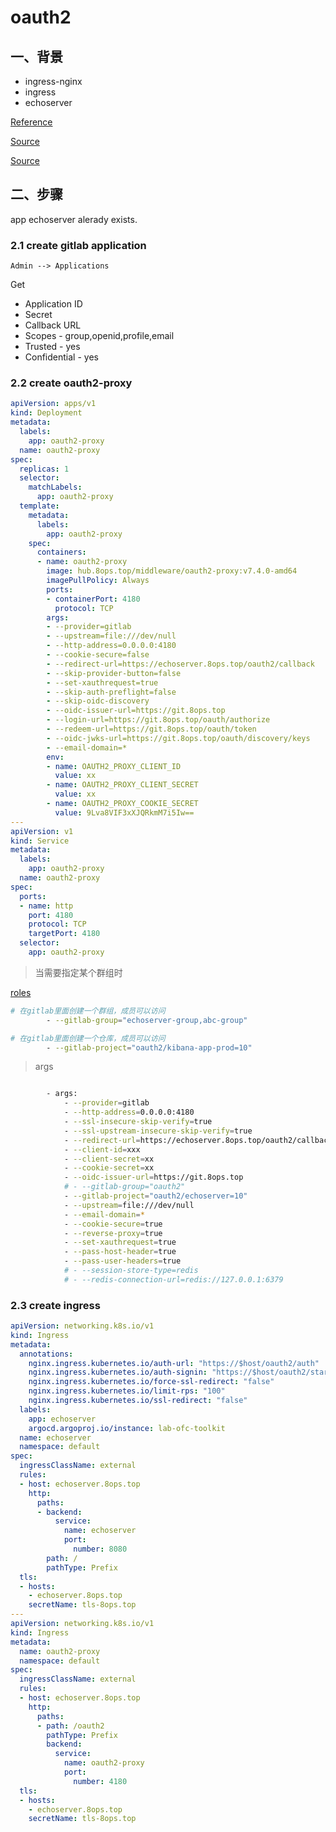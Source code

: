 # oauth2

## 一、背景

- ingress-nginx
- ingress
- echoserver

[Reference](https://kubernetes.github.io/ingress-nginx/examples/auth/oauth-external-auth/)

[Source](https://oak-tree.tech/blog/k8s-nginx-oauth2-gitlab)

[Source](https://oauth2-proxy.github.io/oauth2-proxy/docs/configuration/oauth_provider#gitlab-auth-provider)


## 二、步骤

app echoserver alerady exists.



### 2.1 create gitlab application

`Admin --> Applications`

Get

- Application ID
- Secret
- Callback URL
- Scopes - group,openid,profile,email
- Trusted - yes
- Confidential - yes

### 2.2 create oauth2-proxy

```yaml
apiVersion: apps/v1
kind: Deployment
metadata:
  labels:
    app: oauth2-proxy
  name: oauth2-proxy
spec:
  replicas: 1
  selector:
    matchLabels:
      app: oauth2-proxy
  template:
    metadata:
      labels:
        app: oauth2-proxy
    spec:
      containers:
      - name: oauth2-proxy
        image: hub.8ops.top/middleware/oauth2-proxy:v7.4.0-amd64
        imagePullPolicy: Always
        ports:
        - containerPort: 4180
          protocol: TCP
        args:
        - --provider=gitlab
        - --upstream=file:///dev/null
        - --http-address=0.0.0.0:4180
        - --cookie-secure=false
        - --redirect-url=https://echoserver.8ops.top/oauth2/callback
        - --skip-provider-button=false
        - --set-xauthrequest=true
        - --skip-auth-preflight=false
        - --skip-oidc-discovery
        - --oidc-issuer-url=https://git.8ops.top
        - --login-url=https://git.8ops.top/oauth/authorize
        - --redeem-url=https://git.8ops.top/oauth/token
        - --oidc-jwks-url=https://git.8ops.top/oauth/discovery/keys
        - --email-domain=*
        env:
        - name: OAUTH2_PROXY_CLIENT_ID
          value: xx
        - name: OAUTH2_PROXY_CLIENT_SECRET
          value: xx
        - name: OAUTH2_PROXY_COOKIE_SECRET
          value: 9Lva8VIF3xXJQRkmM7i5Iw==
---
apiVersion: v1
kind: Service
metadata:
  labels:
    app: oauth2-proxy
  name: oauth2-proxy
spec:
  ports:
  - name: http
    port: 4180
    protocol: TCP
    targetPort: 4180
  selector:
    app: oauth2-proxy
```

> 当需要指定某个群组时

[roles](https://docs.gitlab.com/ee/api/members.html#valid-access-levels)

```bash
# 在gitlab里面创建一个群组，成员可以访问
        - --gitlab-group="echoserver-group,abc-group"

# 在gitlab里面创建一个仓库，成员可以访问
        - --gitlab-project="oauth2/kibana-app-prod=10"

```

> args

```bash

        - args:
            - --provider=gitlab
            - --http-address=0.0.0.0:4180
            - --ssl-insecure-skip-verify=true
            - --ssl-upstream-insecure-skip-verify=true
            - --redirect-url=https://echoserver.8ops.top/oauth2/callback
            - --client-id=xxx
            - --client-secret=xx
            - --cookie-secret=xx
            - --oidc-issuer-url=https://git.8ops.top
            # - --gitlab-group="oauth2"
            - --gitlab-project="oauth2/echoserver=10"
            - --upstream=file:///dev/null
            - --email-domain=*
            - --cookie-secure=true
            - --reverse-proxy=true
            - --set-xauthrequest=true
            - --pass-host-header=true
            - --pass-user-headers=true
            # - --session-store-type=redis
            # - --redis-connection-url=redis://127.0.0.1:6379

```



### 2.3 create ingress

```yaml
apiVersion: networking.k8s.io/v1
kind: Ingress
metadata:
  annotations:
    nginx.ingress.kubernetes.io/auth-url: "https://$host/oauth2/auth"
    nginx.ingress.kubernetes.io/auth-signin: "https://$host/oauth2/start?rd=$escaped_request_uri"
    nginx.ingress.kubernetes.io/force-ssl-redirect: "false"
    nginx.ingress.kubernetes.io/limit-rps: "100"
    nginx.ingress.kubernetes.io/ssl-redirect: "false"
  labels:
    app: echoserver
    argocd.argoproj.io/instance: lab-ofc-toolkit
  name: echoserver
  namespace: default
spec:
  ingressClassName: external
  rules:
  - host: echoserver.8ops.top
    http:
      paths:
      - backend:
          service:
            name: echoserver
            port:
              number: 8080
        path: /
        pathType: Prefix
  tls:
  - hosts:
    - echoserver.8ops.top
    secretName: tls-8ops.top
---
apiVersion: networking.k8s.io/v1
kind: Ingress
metadata:
  name: oauth2-proxy
  namespace: default
spec:
  ingressClassName: external
  rules:
  - host: echoserver.8ops.top
    http:
      paths:
      - path: /oauth2
        pathType: Prefix
        backend:
          service:
            name: oauth2-proxy
            port:
              number: 4180
  tls:
  - hosts:
    - echoserver.8ops.top
    secretName: tls-8ops.top
```

